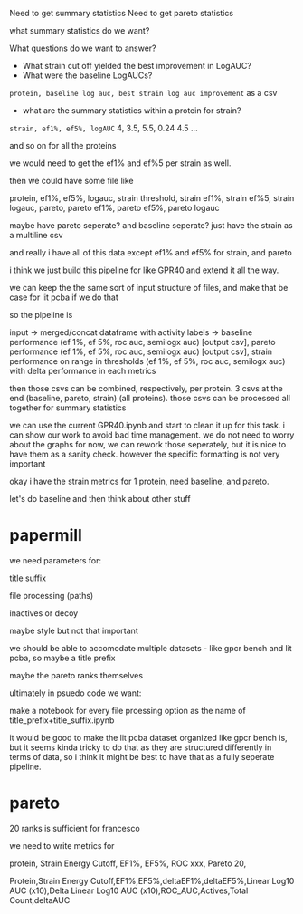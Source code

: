 Need to get summary statistics
Need to get pareto statistics 

what summary statistics do we want? 

What questions do we want to answer? 

- What strain cut off yielded the best improvement in LogAUC?
- What were the baseline LogAUCs? 

`protein, baseline log auc, best strain log auc improvement` as a csv 

- what are the summary statistics within a protein for strain? 

`strain, ef1%, ef5%, logAUC`
 4, 3.5, 5.5, 0.24
4.5 ...

and so on for all the proteins 

we would need to get the ef1% and ef%5 per strain as well. 

then we could have some file like 

protein, ef1%, ef5%, logauc, strain threshold, strain ef1%, strain ef%5, strain logauc, pareto, pareto ef1%, pareto ef5%, pareto logauc 

maybe have pareto seperate? and baseline seperate? just have the strain as a multiline csv 

and really i have all of this data except ef1% and ef5% for strain, and pareto 

i think we just build this pipeline for like GPR40 and extend it all the way. 

we can keep the the same sort of input structure of files, and make that be case for lit pcba if we do that 

so the pipeline is 

input -> merged/concat dataframe with activity labels -> baseline performance (ef 1%, ef 5%, roc auc, semilogx auc) [output csv], pareto performance (ef 1%, ef 5%, roc auc, semilogx auc) [output csv], strain performance on range in thresholds (ef 1%, ef 5%, roc auc, semilogx auc) with delta performance in each metrics 

then those csvs can be combined, respectively, per protein. 3 csvs at the end (baseline, pareto, strain) (all proteins). those csvs can be processed all together for summary statistics

we can use the current GPR40.ipynb and start to clean it up for this task. i can show our work to avoid bad time management. we do not need to worry about the graphs for now, we can rework those seperately, but it is nice to have them as a sanity check. however the specific formatting is not very important 

okay i have the strain metrics for 1 protein, need baseline, and pareto.

let's do baseline and then think about other stuff 

# papermill

we need parameters for: 

title suffix

file processing (paths)

inactives or decoy

maybe style but not that important 

we should be able to accomodate multiple datasets - like gpcr bench and lit pcba, so maybe a title prefix 

maybe the pareto ranks themselves 

ultimately in psuedo code we want: 

make a notebook for every file proessing option as the name of title_prefix+title_suffix.ipynb 

it would be good to make the lit pcba dataset organized like gpcr bench is, but it seems kinda tricky to do that as they are structured differently in terms of data, so i think it might be best to have that as a fully seperate pipeline.


# pareto 

20 ranks is sufficient for francesco 

we need to write metrics for 

protein, Strain Energy Cutoff, EF1%, EF5%, ROC
xxx, Pareto 20,

Protein,Strain Energy Cutoff,EF1%,EF5%,deltaEF1%,deltaEF5%,Linear Log10 AUC (x10),Delta Linear Log10 AUC (x10),ROC_AUC,Actives,Total Count,deltaAUC

